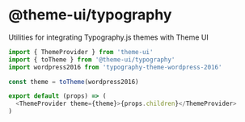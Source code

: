 # @theme-ui/typography

Utilities for integrating Typography.js themes with Theme UI

```js
import { ThemeProvider } from 'theme-ui'
import { toTheme } from '@theme-ui/typography'
import wordpress2016 from 'typography-theme-wordpress-2016'

const theme = toTheme(wordpress2016)

export default (props) => (
  <ThemeProvider theme={theme}>{props.children}</ThemeProvider>
)
```
